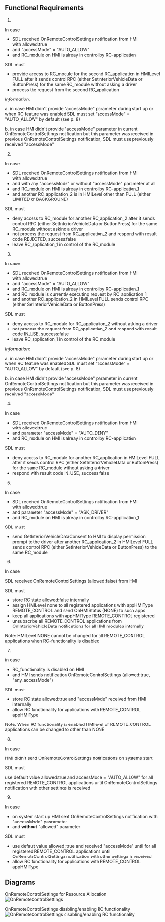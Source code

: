 ## Functional Requirements

1. 
In case
- SDL received OnRemoteControlSettings notification from HMI with allowed:true
- and "accessMode" = "AUTO_ALLOW" 
- and RC_module on HMI is alreay in control by RC-application

SDL must

- provide access to RC_module for the second RC_application in HMILevel FULL after it sends control RPC (either SetInteriorVehicleData or ButtonPress) for the same RC_module without asking a driver
- process the request from the second RC_application

*Information:*

a. in case HMI didn't provide "accessMode" parameter during start up or when RC feature was enabled SDL must set "accessMode" = "AUTO_ALLOW" by default (see p. 8)

b. in case HMI didn't provide "accessMode" parameter in current OnRemoteControlSettings notification but this parameter was received in previous OnRemoteControlSettings notification, SDL must use previously received "accessMode"

2.
In case
- SDL received OnRemoteControlSettings notification from HMI with allowed:true
- and with any "accessMode" or without "accessMode" parameter at all
- and RC_module on HMI is alreay in control by RC-application_1
- and another RC_application_2 is in HMILevel other than FULL (either LIMITED or BACKGROUND)

SDL must
- deny access to RC_module for another RC_application_2 after it sends control RPC (either SetInteriorVehicleData or ButtonPress) for the same RC_module without asking a driver
- not process the request from RC_application_2 and respond with result code REJECTED, success:false
- leave RC_application_1 in control of the RC_module

3.
In case
- SDL received OnRemoteControlSettings notification from HMI with allowed:true
- and "accessMode" = "AUTO_ALLOW" 
- and RC_module on HMI is alreay in control by RC-application_1
- and RC_module is currently executing request by RC_application_1
- and another RC_application_2 in HMILevel FULL sends control RPC (either SetInteriorVehicleData or ButtonPress)

SDL must
- deny access to RC_module for RC_application_2 without asking a driver
- not process the request from RC_application_2 and respond with result code IN_USE, success:false
- leave RC_application_1 in control of the RC_module

*Information:*

a. in case HMI didn't provide "accessMode" parameter during start up or when RC feature was enabled SDL must set "accessMode" = "AUTO_ALLOW" by default (see p. 8)

b. in case HMI didn't provide "accessMode" parameter in current OnRemoteControlSettings notification but this parameter was received in previous OnRemoteControlSettings notification, SDL must use previously received "accessMode"

4. 
In case
- SDL received OnRemoteControlSettings notification from HMI with allowed:true
- and parameter "accessMode" = "AUTO_DENY" 
- and RC_module on HMI is alreay in control by RC-application

SDL must
- deny access to RC_module for another RC_application in HMILevel FULL after it sends control RPC (either SetInteriorVehicleData or ButtonPress) for the same RC_module without asking a driver
- respond with result code IN_USE, success:false

5. 
In case
- SDL received OnRemoteControlSettings notification from HMI with allowed:true
- and parameter "accessMode" = "ASK_DRIVER" 
- and RC_module on HMI is alreay in control by RC-application_1

SDL must
- send GetInteriorVehicleDataConsent to HMI to display permission prompt to the driver after another RC_application_2 in HMILevel FULL sends control RPC (either SetInteriorVehicleData or ButtonPress) to the same RC_module 

6. 
In case

SDL received OnRemoteControlSettings (allowed:false) from HMI

SDL must
- store RC state allowed:false internally
- assign HMILevel none to all registered applications with appHMIType REMOTE_CONTROL and send OnHMIStatus (NONE) to such apps
- keep all applications with appHMIType REMOTE_CONTROL registered 
- unsubscribe all REMOTE_CONTROL applications from OnInteriorVehicleData notifications for all HMI modules internally

Note: HMILevel NONE cannot be changed for all REMOTE_CONTROL applications when RC-functionality is disabled

7.
In case
- RC_functionality is disabled on HMI
- and HMI sends notification OnRemoteControlSettings (allowed:true, "any_accessMode")

SDL must
- store RC state allowed:true and "accessMode" received from HMI internally
- allow RC functionality for applications with REMOTE_CONTROL appHMIType

Note: When RC functionality is enabled HMIlevel of REMOTE_CONTROL applications can be changed to other than NONE

8.
In case

HMI didn't send OnRemoteControlSettings notifications on systems start

SDL must

use default value allowed:true and accessMode = "AUTO_ALLOW" for all registered REMOTE_CONTROL applications until OnRemoteControlSettings notification with other settings is received

9.
In case
- on system start up HMI sent OnRemoteControlSettings notification with "accessMode" pasrameter
- and **without** "allowed" parameter

SDL must
- use default value allowed: true and received "accessMode" until for all registered REMOTE_CONTROL applications until OnRemoteControlSettings notification with other settings is received
- allow RC functionality for applications with REMOTE_CONTROL appHMIType


## Diagrams

OnRemoteControlSettings for Resource Allocation
![OnRemoteControlSettings](https://github.com/smartdevicelink/sdl_requirements/blob/OnRemoteControlSettings/detailed_docs/accessories/OnRemoteControlSettings.png)

OnRemoteControlSettings disabling/enabling RC functionality
![OnRemoteControlSettings disabling/enabling RC functionality](https://github.com/smartdevicelink/sdl_requirements/blob/OnRemoteControlSettings/detailed_docs/accessories/OnRemoteControlSettings_disablingRC.png)
